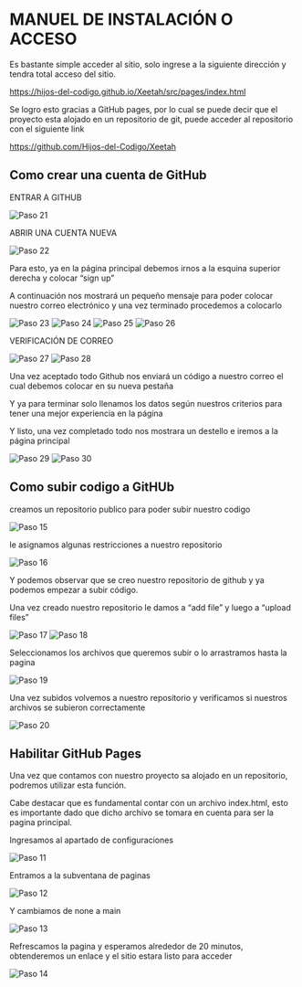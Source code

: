 # MANUEL DE INSTALACIÓN O ACCESO 

Es bastante simple acceder al sitio, solo ingrese a la siguiente dirección y tendra total acceso del sitio.

https://hijos-del-codigo.github.io/Xeetah/src/pages/index.html

Se logro esto gracias a GitHub pages, por lo cual se puede decir que el proyecto esta alojado en un repositorio de git, puede acceder al repositorio con el siguiente link

https://github.com/Hijos-del-Codigo/Xeetah

## Como crear una cuenta de GitHub

ENTRAR A GITHUB 

![Paso 21](/guide/21.png)

ABRIR UNA CUENTA NUEVA 

![Paso 22](/guide/22.png)

Para esto, ya en la página principal debemos irnos a la esquina superior derecha y colocar “sign up”

A continuación nos mostrará un pequeño mensaje para poder colocar nuestro correo electrónico y una vez terminado procedemos a colocarlo 

![Paso 23](/guide/23.png)
![Paso 24](/guide/24.png)
![Paso 25](/guide/25.png)
![Paso 26](/guide/26.png)

VERIFICACIÓN DE CORREO 

![Paso 27](/guide/27.png)
![Paso 28](/guide/28.png)

Una vez aceptado todo Github nos enviará un código a nuestro correo el cual debemos colocar en su nueva pestaña 

 

Y ya para terminar solo llenamos los datos según nuestros criterios para tener una mejor experiencia en la página 

 

Y listo, una vez completado todo nos mostrara un destello e iremos a la página principal 

![Paso 29](/guide/29.png)
![Paso 30](/guide/30.png)

## Como subir codigo a GitHUb

creamos un repositorio publico para poder subir nuestro codigo 

![Paso 15](/guide/15.png)

le asignamos algunas restricciones a nuestro repositorio

![Paso 16](/guide/16.png)

Y podemos observar que se creo nuestro repositorio de github y ya podemos empezar a subir código.  

Una vez creado nuestro repositorio le damos a “add file” y luego a “upload files” 

![Paso 17](/guide/17.png)
![Paso 18](/guide/18.png)

Seleccionamos los archivos que queremos subir o lo arrastramos hasta la pagina 

![Paso 19](/guide/19.png)

Una vez subidos volvemos a nuestro repositorio y verificamos si nuestros archivos se subieron correctamente 

![Paso 20](/guide/20.png)


## Habilitar GitHub Pages 

Una vez que contamos con nuestro proyecto sa alojado en un repositorio, podremos utilizar esta función.

Cabe destacar que es fundamental contar con un archivo index.html, esto es importante dado que dicho archivo se tomara en cuenta para ser la pagina principal.

Ingresamos al apartado de configuraciones 

![Paso 11](/guide/11.png)

Entramos a la subventana de paginas

![Paso 12](/guide/12.png)

Y cambiamos de none a main

![Paso 13](/guide/13.png)

Refrescamos la pagina y esperamos alrededor de 20 minutos, obtenderemos un enlace y el sitio estara listo para acceder

![Paso 14](/guide/14.png)